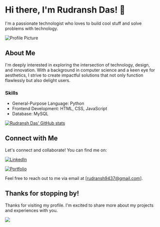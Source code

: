 # Hi there, I'm Rudransh Das! 👋

I'm a passionate technologist who loves to build cool stuff and solve problems with technology.

![Profile Picture](https://media.licdn.com/dms/image/v2/D5603AQHVAkVLMetScw/profile-displayphoto-shrink_400_400/profile-displayphoto-shrink_400_400/0/1673509623934?e=1729123200&v=beta&t=UET7ONxDvM9b4Teh70rMB7Q4h892JLiqNNtRm7HIgnI)

## About Me

I'm deeply interested in exploring the intersection of technology, design, and innovation. With a background in computer science and a keen eye for aesthetics, I strive to create impactful solutions that not only function flawlessly but also delight users.

### Skills

- General-Purpose Language: Python 
- Frontend Development: HTML, CSS, JavaScript
- Database: MySQL


 [![Rudransh Das' GitHub stats](https://github-readme-stats.vercel.app/api/top-langs?username=rd9437&hide=scss,stylus,blade,jupyter%20notebook,shell,batchfile,dockerfile,typescript&theme=algolia&show_icons=true)](https://github.com/rd9437)

## Connect with Me

Let's connect and collaborate! You can find me on:

[![LinkedIn](https://img.shields.io/badge/LinkedIn-0077B5?style=for-the-badge&logo=linkedin&logoColor=white)](https://www.linkedin.com/in/rudranshdas)

[![Portfolio](https://img.shields.io/badge/Portfolio-255E63?style=for-the-badge&logo=About.me&logoColor=white)](https://rudransh.rf.gd)


Feel free to reach out to me via email at [rudransh9437@gmail.com].

## Thanks for stopping by!

Thanks for visiting my profile. I'm excited to share more about my projects and experiences with you.

![](https://komarev.com/ghpvc/?username=rd9437&color=green)
